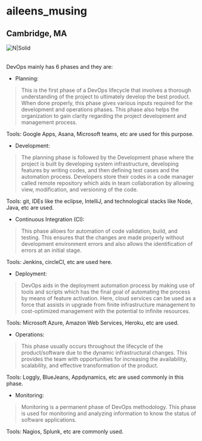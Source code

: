 # aileens_musing

## Cambridge, MA

![N|Solid](https://ca.slack-edge.com/T0495HV8H-U01AM69UW3E-ae635702c574-72)

###### 
DevOps mainly has 6 phases and they are:

* Planning:
>This is the first phase of a DevOps lifecycle that involves a thorough understanding of the project to ultimately develop the best product. When done properly, this phase gives various inputs required for the development and operations phases. This phase also helps the organization to gain clarity regarding the project development and management process.

Tools: Google Apps, Asana, Microsoft teams, etc are used for this purpose.

* Development:
>The planning phase is followed by the Development phase where the project is built by developing system infrastructure, developing features by writing codes, and then defining test cases and the automation process. Developers store their codes in a code manager called remote repository which aids in team collaboration by allowing view, modification, and versioning of the code.

Tools: git, IDEs like the eclipse, IntelliJ, and technological stacks like Node, Java, etc are used.

* Continuous Integration (CI):
>This phase allows for automation of code validation, build, and testing. This ensures that the changes are made properly without development environment errors and also allows the identification of errors at an initial stage.

Tools: Jenkins, circleCI, etc are used here.

* Deployment:
> DevOps aids in the deployment automation process by making use of tools and scripts which has the final goal of automating the process by means of feature activation. Here, cloud services can be used as a force that assists in upgrade from finite infrastructure management to cost-optimized management with the potential to infinite resources.

Tools: Microsoft Azure, Amazon Web Services, Heroku, etc are used.

* Operations:
> This phase usually occurs throughout the lifecycle of the product/software due to the dynamic infrastructural changes. This provides the team with opportunities for increasing the availability, scalability, and effective transformation of the product.

Tools: Loggly, BlueJeans, Appdynamics, etc are used commonly in this phase.

* Monitoring:
> Monitoring is a permanent phase of DevOps methodology. This phase is used for monitoring and analyzing information to know the status of software applications.

Tools: Nagios, Splunk, etc are commonly used.
 

